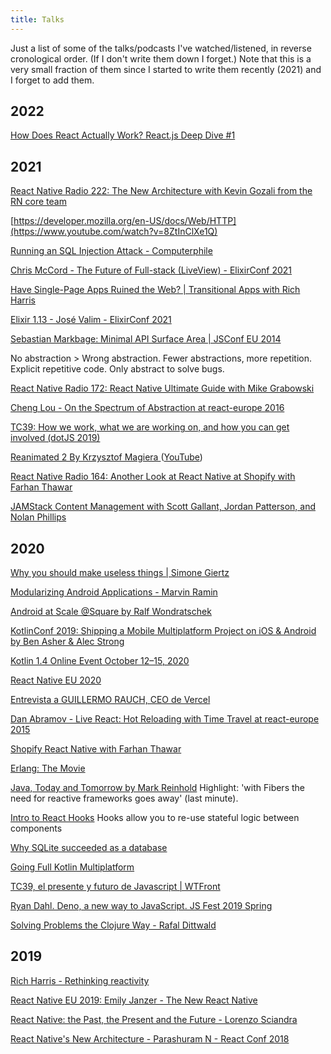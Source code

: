 ```yaml
---
title: Talks
---
```


Just a list of some of the talks/podcasts I've watched/listened, in reverse cronological order. (If I don't write them down I forget.) Note that this is a very small fraction of them since I started to write them recently (2021) and I forget to add them.

## 2022

[How Does React Actually Work? React.js Deep Dive #1](https://www.youtube.com/watch?v=7YhdqIR2Yzo)

## 2021

[React Native Radio 222: The New Architecture with Kevin Gozali from the RN core team](https://player.simplecast.com/e153e8ca-2750-43d1-b252-a8dbd2f1ef3c)

[https://developer.mozilla.org/en-US/docs/Web/HTTP](https://www.youtube.com/watch?v=8ZtInClXe1Q)

[Running an SQL Injection Attack - Computerphile](https://www.youtube.com/watch?v=ciNHn38EyRc)

[Chris McCord - The Future of Full-stack (LiveView) - ElixirConf 2021](https://m.youtube.com/watch?v=Of1phFsC4ZI)

[Have Single-Page Apps Ruined the Web? | Transitional Apps with Rich Harris](https://www.youtube.com/watch?v=860d8usGC0o)

[Elixir 1.13 - José Valim - ElixirConf 2021](https://m.youtube.com/watch?v=ydjx2kKHzrM)

[Sebastian Markbage: Minimal API Surface Area | JSConf EU 2014](https://www.youtube.com/watch?v=4anAwXYqLG8)

No abstraction > Wrong abstraction. Fewer abstractions, more repetition. Explicit repetitive code. Only abstract to solve bugs.

[React Native Radio 172: React Native Ultimate Guide with Mike Grabowski](https://castbox.fm/episode/id3370642-id311377635)

[Cheng Lou - On the Spectrum of Abstraction at react-europe 2016](https://www.youtube.com/watch?v=mVVNJKv9esE)

[TC39: How we work, what we are working on, and how you can get involved (dotJS 2019)](https://www.youtube.com/watch?v=iFZf_3NXSE4)

[Reanimated 2 By Krzysztof Magiera ](https://swmansion.com/academy/webinars/krzysztof-magiera-reanimated-2/) ([YouTube](https://www.youtube.com/watch?v=IdVnnIkNzGA))

[React Native Radio 164: Another Look at React Native at Shopify with Farhan Thawar](https://castbox.fm/episode/id3370642-id311377616)

[JAMStack Content Management with Scott Gallant, Jordan Patterson, and Nolan Phillips](https://softwareengineeringdaily.com/2020/04/30/jamstack-content-management-with-scott-gallant-jordan-patterson-and-nolan-phillips/)

## 2020

[Why you should make useless things | Simone Giertz](https://www.youtube.com/watch?v=c0bsKc4tiuY)

[Modularizing Android Applications - Marvin Ramin](https://www.youtube.com/watch?v=TWLkswxjSr0)

[Android at Scale @Square by Ralf Wondratschek](https://www.droidcon.com/media-detail?video=380843878)

[KotlinConf 2019: Shipping a Mobile Multiplatform Project on iOS & Android by Ben Asher & Alec Strong](https://www.youtube.com/watch?v=je8aqW48JiA)

[Kotlin 1.4 Online Event October 12–15, 2020](https://kotlinlang.org/lp/event-14/)

[React Native EU 2020](https://www.youtube.com/watch?v=QwoQgzBgJu8&list=PLZ3MwD-soTTEGG42-BvoqD0qK0vKV2ygm)

[Entrevista a GUILLERMO RAUCH, CEO de Vercel](https://www.youtube.com/watch?v=CmZEJcDCBxM)

[Dan Abramov - Live React: Hot Reloading with Time Travel at react-europe 2015](https://www.youtube.com/watch?v=xsSnOQynTHs)

[Shopify React Native with Farhan Thawar](https://softwareengineeringdaily.com/2020/04/15/shopify-react-native-with-farhan-thawar/)

[Erlang: The Movie](https://www.youtube.com/watch?v=BXmOlCy0oBM)

[Java, Today and Tomorrow by Mark Reinhold](https://www.youtube.com/watch?v=kpio9jFhpD8)
Highlight: 'with Fibers the need for reactive frameworks goes away' (last minute).

[Intro to React Hooks](https://developers.facebook.com/videos/2019/intro-to-react-hooks/)
Hooks allow you to re-use stateful logic between components

[Why SQLite succeeded as a database](https://changelog.com/podcast/201)

[Going Full Kotlin Multiplatform](https://talkingkotlin.com/going-full-kotlin-multiplatform/)

[TC39, el presente y futuro de Javascript | WTFront](https://www.youtube.com/watch?v=pqUpX1jxiNQ)

[Ryan Dahl. Deno, a new way to JavaScript. JS Fest 2019 Spring](https://www.youtube.com/watch?v=z6JRlx5NC9E)

[Solving Problems the Clojure Way - Rafal Dittwald](https://www.youtube.com/watch?v=vK1DazRK_a0)

## 2019

[Rich Harris - Rethinking reactivity](https://www.youtube.com/watch?v=AdNJ3fydeao)

[React Native EU 2019: Emily Janzer - The New React Native](https://www.youtube.com/watch?v=52El0EUI6D0)

[React Native: the Past, the Present and the Future - Lorenzo Sciandra](https://www.youtube.com/watch?v=7gm0owyO8HU)

[React Native's New Architecture - Parashuram N - React Conf 2018](https://www.youtube.com/watch?v=UcqRXTriUVI)
